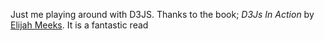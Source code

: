Just me playing around with D3JS. Thanks to the book; *D3Js In Action* by [Elijah Meeks](https://www.linkedin.com/in/elijah-meeks/). It is a fantastic read
